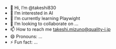 - 👋 Hi, I’m @takeshi830
- 👀 I’m interested in AI
- 🌱 I’m currently learning Playwight
- 💞️ I’m looking to collaborate on ...
- 📫 How to reach me takeshi.mizuno@quality-i.jp
- 😄 Pronouns: ...
- ⚡ Fun fact: ...

<!---
takeshi830/takeshi830 is a ✨ special ✨ repository because its `README.md` (this file) appears on your GitHub profile.
You can click the Preview link to take a look at your changes.
--->
